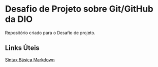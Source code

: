 # Desafio de Projeto sobre Git/GitHub da DIO
Repositório criado para o Desafio de projeto.

## Links Úteis
[Sintax Básica Markdown](https://www.markdownguide.org/basic-syntax/)
